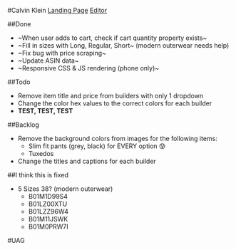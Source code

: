 #Calvin Klein
[Landing Page](https://www.amazon.com/adlp/previewpage?pageId=b981b9b8-739e-4d9e-81b9-b8739e8d9e62&tab=Suits)
[Editor](https://advertising.amazon.com/dsp/ENTITYYD4OUQ1MT312/advertisers/9213661400901/pages/b981b9b8-739e-4d9e-81b9-b8739e8d9e62/edit)

##Done
- ~When user adds to cart, check if cart quantity property exists~
- ~Fill in sizes with Long, Regular, Short~ (modern outerwear needs help)
- ~Fix bug with price scraping~
- ~Update ASIN data~
- ~Responsive CSS & JS rendering (phone only)~

##Todo
- Remove item title and price from builders with only 1 dropdown
- Change the color hex values to the correct colors for each builder
- **TEST, TEST, TEST**

##Backlog
- Remove the background colors from images for the following items:
	- Slim fit pants (grey, black) for EVERY option 😰
	- Tuxedos
- Change the titles and captions for each builder

##I think this is fixed
- 5 Sizes 38? (modern outerwear)
	- B01M1D99S4
	- B01LZ00XTU
	- B01LZZ96W4
	- B01M11JSWK
	- B01M0PRW7I

#UAG
